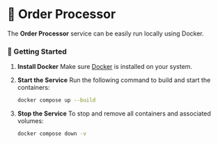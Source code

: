 # 🧾 Order Processor

The **Order Processor** service can be easily run locally using Docker.

### 🚀 Getting Started

1. **Install Docker**
   Make sure [Docker](https://docs.docker.com/get-docker/) is installed on your system.

2. **Start the Service**
   Run the following command to build and start the containers:

   ```bash
   docker compose up --build
   ```

3. **Stop the Service**
   To stop and remove all containers and associated volumes:

   ```bash
   docker compose down -v
   ```
